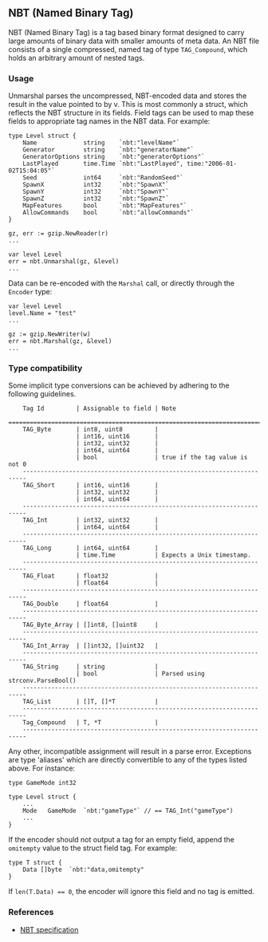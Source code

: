 ## NBT (Named Binary Tag)

NBT (Named Binary Tag) is a tag based binary format designed to carry large
amounts of binary data with smaller amounts of meta data. An NBT file
consists of a single compressed, named tag of type `TAG_Compound`, which
holds an arbitrary amount of nested tags.


### Usage

Unmarshal parses the uncompressed, NBT-encoded data and stores the result
in the value pointed to by v. This is most commonly a struct, which reflects
the NBT structure in its fields. Field tags can be used to map these fields to
appropriate tag names in the NBT data. For example:

	type Level struct {
		Name             string    `nbt:"levelName"`
		Generator        string    `nbt:"generatorName"`
		GeneratorOptions string    `nbt:"generatorOptions"`
		LastPlayed       time.Time `nbt:"LastPlayed", time:"2006-01-02T15:04:05"`
		Seed             int64     `nbt:"RandomSeed"`
		SpawnX           int32     `nbt:"SpawnX"`
		SpawnY           int32     `nbt:"SpawnY"`
		SpawnZ           int32     `nbt:"SpawnZ"`
		MapFeatures      bool      `nbt:"MapFeatures"`
		AllowCommands    bool      `nbt:"allowCommands"`
	}

	gz, err := gzip.NewReader(r)
	...

	var level Level
	err = nbt.Unmarshal(gz, &level)
	...

Data can be re-encoded with the `Marshal` call, or directly through the
`Encoder` type:

	var level Level
	level.Name = "test"
	...

	gz := gzip.NewWriter(w)
	err = nbt.Marshal(gz, &level)
	...


### Type compatibility

Some implicit type conversions can be achieved by adhering to the following
guidelines.

```
    Tag Id         | Assignable to field | Note
    =======================================================================
    TAG_Byte       | int8, uint8         |
                   | int16, uint16       |
                   | int32, uint32       |
                   | int64, uint64       |
                   | bool                | true if the tag value is not 0
    -----------------------------------------------------------------------
    TAG_Short      | int16, uint16       |
                   | int32, uint32       |
                   | int64, uint64       |
    -----------------------------------------------------------------------
    TAG_Int        | int32, uint32       |
                   | int64, uint64       |
    -----------------------------------------------------------------------
    TAG_Long       | int64, uint64       |
                   | time.Time           | Expects a Unix timestamp.
    -----------------------------------------------------------------------
    TAG_Float      | float32             |
                   | float64             |
    -----------------------------------------------------------------------
    TAG_Double     | float64             |
    -----------------------------------------------------------------------
    TAG_Byte_Array | []int8, []uint8     |
    -----------------------------------------------------------------------
    TAG_Int_Array  | []int32, []uint32   |
    -----------------------------------------------------------------------
    TAG_String     | string              |
                   | bool                | Parsed using strconv.ParseBool()
    -----------------------------------------------------------------------
    TAG_List       | []T, []*T           |
    -----------------------------------------------------------------------
    Tag_Compound   | T, *T               |
    -----------------------------------------------------------------------
```

Any other, incompatible assignment will result in a parse error.
Exceptions are type 'aliases' which are directly convertible to any of
the types listed above. For instance:

	type GameMode int32

	type Level struct {
		...
		Mode   GameMode  `nbt:"gameType"` // == TAG_Int("gameType")
		...
	}

If the encoder should not output a tag for an empty field, append the
`omitempty` value to the struct field tag. For example:

	type T struct {
		Data []byte  `nbt:"data,omitempty"
	}

If `len(T.Data) == 0`, the encoder will ignore this field and no tag is
emitted.


### References

* [NBT specification](http://minecraft.gamepedia.com/NBT_format)

